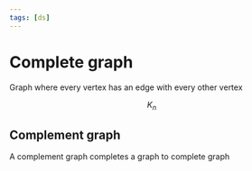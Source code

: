 ```yaml
---
tags: [ds]
---
```


# Complete graph

Graph where every vertex has an edge with every other vertex

$$
K_n
$$

<!--

viz: circo
:::
graph {
bgcolor = transparent
node [
shape = circle
width = 0.1
height = 0.1
fixedsize = true
fontsize = 0
fillcolor = black
style = filled
]
subgraph a {
a0 -- {a1}
}
subgraph x {
x0 -- {x1 x2}
x1 -- {x2}
}
subgraph b {
b0 -- {b1 b2 b3}
b1 -- {b2 b3}
b2 -- {b3}
}
subgraph c {
c0 -- {c1 c2 c3 c4}
c1 -- {c2 c3 c4}
c2 -- {c3 c4}
c3 -- {c4}
}
subgraph d {
d0 -- {d1 d2 d3 d4 d5}
d1 -- {d2 d3 d4 d5}
d2 -- {d3 d4 d5}
d3 -- {d4 d5}
d4 -- {d5}
}
subgraph e {
e0 -- {e1 e2 e3 e4 e5 e6}
e1 -- {e2 e3 e4 e5 e6}
e2 -- {e3 e4 e5 e6}
e3 -- {e4 e5 e6}
e4 -- {e5 e6}
e5 -- {e6}
}
subgraph g {
g0 -- {g1 g2 g3 g4 g5 g6 g7}
g1 -- {g2 g3 g4 g5 g6 g7}
g2 -- {g3 g4 g5 g6 g7}
g3 -- {g4 g5 g6 g7}
g4 -- {g5 g6 g7}
g5 -- {g6 g7}
g6 -- {g7}
}

}
:::
-->
## Complement graph

A complement graph completes a graph to complete graph

<!--
```latex complementary_graph
\tikzstyle{every node} = [
	fill,
	circle,
	inner sep = 0cm,
	minimum width = 0.3cm
]
\def\x{3}
\begin{tikzpicture}
    \draw
		node (1) at (0,   0) {}
        node (2) at (0,  \x) {}
        node (3) at (\x, \x) {}
        node (4) at (\x,  0) {}
	;
    \draw
		[thick]
		(1) -- (2) -- (3) -- (4) -- (1)
	;
    \draw
		[dashed, gray]
		(1) -- (3) (2) -- (4)
	;
\end{tikzpicture}

\hspace{1cm}

\begin{tikzpicture}
    \draw
        node (1) at (0,   0) {}
        node (2) at (0,  \x) {}
        node (3) at (\x, \x) {}
        node (4) at (\x,  0) {}
    ;
    \draw
        [dashed, gray]
        (1) -- (2) -- (3) -- (4) -- (1)
    ;
    \draw
		[thick]
        (1) -- (3)
        (2) -- (4)
    ;
\end{tikzpicture}
```
-->